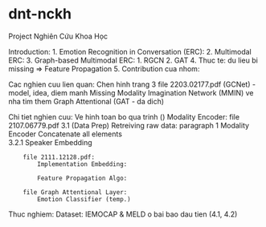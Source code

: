 # dnt-nckh
Project Nghiên Cứu Khoa Học

Introduction: 
	1. Emotion Recognition in Conversation (ERC):
	2. Multimodal ERC:
	3. Graph-based Multimodal ERC:
      	1. RGCN
      	2. GAT
	4. Thuc te: du lieu bi missing => Feature Propagation
	5. Contribution cua nhom:
   
Cac nghien cuu lien quan: 
	Chen hinh trang 3 file 2203.02177.pdf (GCNet) - model, idea, diem manh 
	Missing Modality Imagination Network (MMIN) ve nha tim them
	Graph Attentional (GAT - da dich)

Chi tiet nghien cuu: 
	Ve hinh toan bo qua trinh ()
	Modality Encoder: 
		file 2107.06779.pdf 
			3.1 (Data Prep) 
				Retreiving raw data: paragraph 1
				Modality Encoder
			Concatenate all elements	
			3.2.1 Speaker Embedding 
		
		file 2111.12128.pdf:
			Implementation Embedding:

			Feature Propagation Algo:
		
		file Graph Attentional Layer: 
			Emotion Classifier (temp.)

Thuc nghiem: 
	Dataset: IEMOCAP & MELD o bai bao dau tien (4.1, 4.2)
